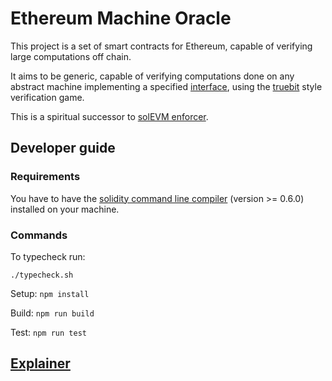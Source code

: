 # Ethereum Machine Oracle

This project is a set of smart contracts for Ethereum, capable of verifying large computations off chain.

It aims to be generic, capable of verifying computations done on any abstract machine implementing a specified [interface](./src/Machine.template.sol), using the [truebit](https://people.cs.uchicago.edu/~teutsch/papers/truebit.pdf) style verification game. 

This is a spiritual successor to [solEVM enforcer](https://github.com/leapdao/solEVM-enforcer).

## Developer guide

### Requirements

You have to have the [solidity command line compiler](https://solidity.readthedocs.io/en/v0.6.2/installing-solidity.html#binary-packages) (version >= 0.6.0) installed on your machine.

### Commands

To typecheck run:

```./typecheck.sh```

Setup:
```npm install```

Build:
```npm run build```

Test:
```npm run test```

## [Explainer](https://hackmd.io/DXVvXgFKRQae8Sy3ncrJ3g?view)
